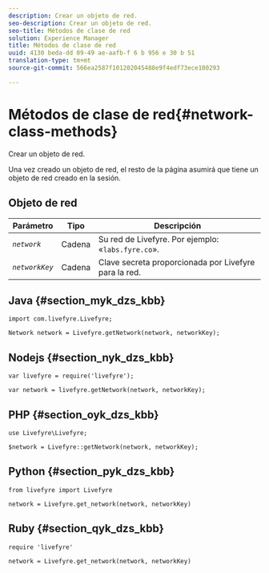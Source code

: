 ```yaml
---
description: Crear un objeto de red.
seo-description: Crear un objeto de red.
seo-title: Métodos de clase de red
solution: Experience Manager
title: Métodos de clase de red
uuid: 4130 beda-dd 09-49 ae-aafb-f 6 b 956 e 30 b 51
translation-type: tm+mt
source-git-commit: 566ea2587f101202045488e9f4edf73ece100293

---
```



# Métodos de clase de red{#network-class-methods}

Crear un objeto de red.

Una vez creado un objeto de red, el resto de la página asumirá que tiene un objeto de red creado en la sesión.

## Objeto de red

| Parámetro | Tipo | Descripción |
|---|---|---|
| *`network`* | Cadena | Su red de Livefyre. Por ejemplo: «`labs.fyre.co`». |
| *`networkKey`* | Cadena | Clave secreta proporcionada por Livefyre para la red. |

## Java {#section_myk_dzs_kbb}

```
import com.livefyre.Livefyre; 
  
Network network = Livefyre.getNetwork(network, networkKey); 
```

## Nodejs {#section_nyk_dzs_kbb}

```
var livefyre = require('livefyre'); 
  
var network = livefyre.getNetwork(network, networkKey); 
```

## PHP {#section_oyk_dzs_kbb}

```
use Livefyre\Livefyre; 
  
$network = Livefyre::getNetwork(network, networkKey); 
```

## Python {#section_pyk_dzs_kbb}

```
from livefyre import Livefyre 
  
network = Livefyre.get_network(network, networkKey) 
```

## Ruby {#section_qyk_dzs_kbb}

```
require 'livefyre' 
  
network = Livefyre.get_network(network, networkKey) 
```
